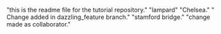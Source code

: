 "this is the readme file for the tutorial repository."
"lampard"
"Chelsea."
" Change added in dazzling_feature branch."
"stamford bridge."
"change made as collaborator."